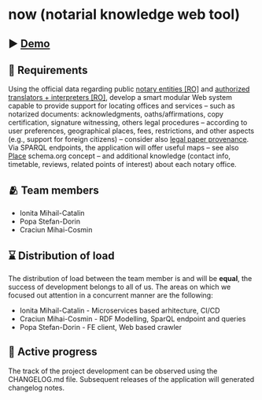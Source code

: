 # now (notarial knowledge web tool)

## ▶️ [Demo](https://youtu.be/Rewp3-e3If4) 

## 📒 Requirements 

Using the official data regarding public [notary entities [RO]](https://data.gov.ro/dataset/notari-publici) and [authorized translators + interpreters [RO]](https://data.gov.ro/dataset/traducatori-si-interpreti), develop a smart modular Web system capable to provide support for locating offices and services – such as notarized documents: acknowledgments, oaths/affirmations, copy certification, signature witnessing, others legal procedures – according to user preferences, geographical places, fees, restrictions, and other aspects (e.g., support for foreign citizens) – consider also [legal paper provenance](https://www.provbook.org/tutorial/provenanceweek2014/). Via SPARQL endpoints, the application will offer useful maps – see also [Place](https://schema.org/Place) schema.org concept – and additional knowledge (contact info, timetable, reviews, related points of interest) about each notary office.

## 🫂 Team members

- Ionita Mihail-Catalin
- Popa Stefan-Dorin
- Craciun Mihai-Cosmin

## ⌛ Distribution of load

The distribution of load between the team member is and will be **equal**, the success of development belongs to all of us. The areas on which we focused out attention in a concurrent manner are the following:  

- Ionita Mihail-Catalin - Microservices based arhitecture, CI/CD
- Craciun Mihai-Cosmin - RDF Modelling, SparQL endpoint and queries
- Popa Stefan-Dorin - FE client, Web based crawler

## 🚧 Active progress

The track of the project development can be observed using the CHANGELOG.md file.
Subsequent releases of the application will generated changelog notes. 

